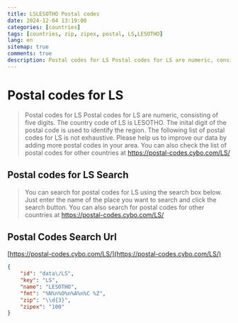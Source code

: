 ```yaml
---
title: LSLESOTHO Postal codes 
date: 2024-12-04 13:19:00
categories: [countries]
tags: [countries, zip, zipex, postal, LS,LESOTHO]
lang: en
sitemap: true
comments: true
description: Postal codes for LS Postal codes for LS are numeric, consisting of five digits. The country code of LS is LESOTHO. The inital digit of the postal code is used to identify the region. The following list of postal codes for LS is not exhaustive. Please help us to improve our data by adding more postal codes in your area. You can also check the list of postal codes for other countries at https://postal-codes.cybo.com/LS/
---
```


# Postal codes for LS
> Postal codes for LS Postal codes for LS are numeric, consisting of five digits. The country code of LS is LESOTHO. The inital digit of the postal code is used to identify the region. The following list of postal codes for LS is not exhaustive. Please help us to improve our data by adding more postal codes in your area. You can also check the list of postal codes for other countries at https://postal-codes.cybo.com/LS/

## Postal codes for LS Search 
> You can search for postal codes for LS using the search box below. Just enter the name of the place you want to search and click the search button. You can also search for postal codes for other countries at https://postal-codes.cybo.com/LS/

## Postal Codes Search Url

[https://postal-codes.cybo.com/LS/](https://postal-codes.cybo.com/LS/)
```json
{
    "id": "data\/LS",
    "key": "LS",
    "name": "LESOTHO",
    "fmt": "%N%n%O%n%A%n%C %Z",
    "zip": "\\d{3}",
    "zipex": "100"
}
```
